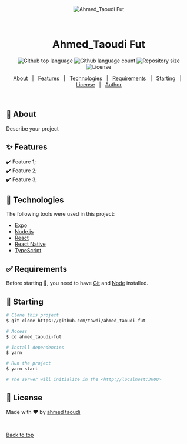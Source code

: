 <div align="center" id="top"> 
  <img src="./.github/app.gif" alt="Ahmed_Taoudi Fut" />

  &#xa0;

  <!-- <a href="https://ahmed_taoudifut.netlify.app">Demo</a> -->
</div>

<h1 align="center">Ahmed_Taoudi Fut</h1>

<p align="center">
  <img alt="Github top language" src="https://img.shields.io/github/languages/top/tawdi/ahmed_taoudi-fut?color=56BEB8">

  <img alt="Github language count" src="https://img.shields.io/github/languages/count/tawdi/ahmed_taoudi-fut?color=56BEB8">

  <img alt="Repository size" src="https://img.shields.io/github/repo-size/tawdi/ahmed_taoudi-fut?color=56BEB8">

  <img alt="License" src="https://img.shields.io/github/license/tawdi/ahmed_taoudi-fut?color=56BEB8">

  <!-- <img alt="Github issues" src="https://img.shields.io/github/issues/tawdi/ahmed_taoudi-fut?color=56BEB8" /> -->

  <!-- <img alt="Github forks" src="https://img.shields.io/github/forks/tawdi/ahmed_taoudi-fut?color=56BEB8" /> -->

  <!-- <img alt="Github stars" src="https://img.shields.io/github/stars/tawdi/ahmed_taoudi-fut?color=56BEB8" /> -->
</p>

<!-- Status -->

<!-- <h4 align="center"> 
	🚧  Ahmed_Taoudi Fut 🚀 Under construction...  🚧
</h4> 

<hr> -->

<p align="center">
  <a href="#dart-about">About</a> &#xa0; | &#xa0; 
  <a href="#sparkles-features">Features</a> &#xa0; | &#xa0;
  <a href="#rocket-technologies">Technologies</a> &#xa0; | &#xa0;
  <a href="#white_check_mark-requirements">Requirements</a> &#xa0; | &#xa0;
  <a href="#checkered_flag-starting">Starting</a> &#xa0; | &#xa0;
  <a href="#memo-license">License</a> &#xa0; | &#xa0;
  <a href="https://github.com/tawdi" target="_blank">Author</a>
</p>

<br>

## :dart: About ##

Describe your project

## :sparkles: Features ##

:heavy_check_mark: Feature 1;\
:heavy_check_mark: Feature 2;\
:heavy_check_mark: Feature 3;

## :rocket: Technologies ##

The following tools were used in this project:

- [Expo](https://expo.io/)
- [Node.js](https://nodejs.org/en/)
- [React](https://pt-br.reactjs.org/)
- [React Native](https://reactnative.dev/)
- [TypeScript](https://www.typescriptlang.org/)

## :white_check_mark: Requirements ##

Before starting :checkered_flag:, you need to have [Git](https://git-scm.com) and [Node](https://nodejs.org/en/) installed.

## :checkered_flag: Starting ##

```bash
# Clone this project
$ git clone https://github.com/tawdi/ahmed_taoudi-fut

# Access
$ cd ahmed_taoudi-fut

# Install dependencies
$ yarn

# Run the project
$ yarn start

# The server will initialize in the <http://localhost:3000>
```

## :memo: License ##

 
Made with :heart: by <a href="https://github.com/tawdi" target="_blank">ahmed taoudi</a>

&#xa0;

<a href="#top">Back to top</a>
